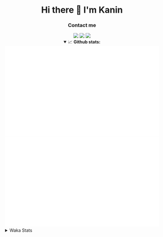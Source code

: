 <div align="center">
 <h1>Hi there 👋 I'm Kanin</h1>
 <h3>Contact me</h3>
 <a href="mailto:im@kanin.dev"><img src="https://img.shields.io/badge/gmail-%23D14836.svg?&style=for-the-badge&logo=gmail&logoColor=white"/></a>
 <a href="https://twitter.com/KaninDev"><img src="https://img.shields.io/badge/twitter-%231DA1F2.svg?&style=for-the-badge&logo=twitter&logoColor=white"/></a>
 <a href="https://www.linkedin.com/in/KaninDev"><img src="https://img.shields.io/badge/linkedin-%230077B5.svg?&style=for-the-badge&logo=linkedin&logoColor=white"/></a>
<details open>
  <summary>📈 <b>Github stats:</b></summary>
  <img src="https://github.com/Kanin/Kanin/blob/master/scripts/GitHubStats/generated/overview.svg"/>
  <img src="https://github.com/Kanin/Kanin/blob/master/scripts/GitHubStats/generated/languages.svg"/>
</details>
</div>

<details>
 <summary>Waka Stats</summary>

<!--START_SECTION:waka-->
![Code Time](http://img.shields.io/badge/Code%20Time-1%2C830%20hrs%2032%20mins-blue)

![Profile Views](http://img.shields.io/badge/Profile%20Views-1-blue)

![Lines of code](https://img.shields.io/badge/From%20Hello%20World%20I%27ve%20Written-21%20Thousand%20lines%20of%20code-blue)

**🐱 My GitHub Data** 

> 🏆 63 Contributions in the Year 2022
 > 
> 📦 83.6 kB Used in GitHub's Storage 
 > 
> 🚫 Not Opted to Hire
 > 
> 📜 13 Public Repositories 
 > 
> 🔑 9 Private Repositories  
 > 
**I'm an Early 🐤** 

```text
🌞 Morning    109 commits    ████░░░░░░░░░░░░░░░░░░░░░   17.0% 
🌆 Daytime    233 commits    █████████░░░░░░░░░░░░░░░░   36.35% 
🌃 Evening    152 commits    ██████░░░░░░░░░░░░░░░░░░░   23.71% 
🌙 Night      147 commits    █████░░░░░░░░░░░░░░░░░░░░   22.93%

```
📅 **I'm Most Productive on Monday** 

```text
Monday       119 commits    ████░░░░░░░░░░░░░░░░░░░░░   18.56% 
Tuesday      97 commits     ███░░░░░░░░░░░░░░░░░░░░░░   15.13% 
Wednesday    83 commits     ███░░░░░░░░░░░░░░░░░░░░░░   12.95% 
Thursday     75 commits     ███░░░░░░░░░░░░░░░░░░░░░░   11.7% 
Friday       92 commits     ███░░░░░░░░░░░░░░░░░░░░░░   14.35% 
Saturday     68 commits     ██░░░░░░░░░░░░░░░░░░░░░░░   10.61% 
Sunday       107 commits    ████░░░░░░░░░░░░░░░░░░░░░   16.69%

```


📊 **This Week I Spent My Time On** 

```text
⌚︎ Time Zone: America/New_York

💬 Programming Languages: 
Python                   8 hrs 38 mins       ███████████████████░░░░░░   77.18% 
Log File                 1 hr 16 mins        ██░░░░░░░░░░░░░░░░░░░░░░░   11.43% 
virtualenv               44 mins             █░░░░░░░░░░░░░░░░░░░░░░░░   6.56% 
.env file                9 mins              ░░░░░░░░░░░░░░░░░░░░░░░░░   1.42% 
GitIgnore file           8 mins              ░░░░░░░░░░░░░░░░░░░░░░░░░   1.21%

🔥 Editors: 
PyCharm                  11 hrs 11 mins      █████████████████████████   100.0%

🐱‍💻 Projects: 
OhioBot                  8 hrs 7 mins        ██████████████████░░░░░░░   72.65% 
TomsBotPyCord            3 hrs               ██████░░░░░░░░░░░░░░░░░░░   26.94% 
Unknown Project          2 mins              ░░░░░░░░░░░░░░░░░░░░░░░░░   0.32% 
Naila.py                 0 secs              ░░░░░░░░░░░░░░░░░░░░░░░░░   0.09%

💻 Operating System: 
Linux                    11 hrs 11 mins      █████████████████████████   100.0%

```

**I Mostly Code in Python** 

```text
Python                   23 repos            ███████████████████░░░░░░   76.67% 
JavaScript               3 repos             ██░░░░░░░░░░░░░░░░░░░░░░░   10.0% 
Java                     2 repos             █░░░░░░░░░░░░░░░░░░░░░░░░   6.67% 
Kotlin                   1 repo              ░░░░░░░░░░░░░░░░░░░░░░░░░   3.33% 
HTML                     1 repo              ░░░░░░░░░░░░░░░░░░░░░░░░░   3.33%

```


**Timeline**

![Chart not found](https://raw.githubusercontent.com/Kanin/Kanin/master/charts/bar_graph.png) 


 Last Updated on 01/02/2022 19:13:19 UTC
<!--END_SECTION:waka-->
</details>
